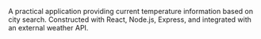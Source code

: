 A practical application providing current temperature information based on city search. Constructed with React, Node.js, Express, and integrated with an external weather API.
